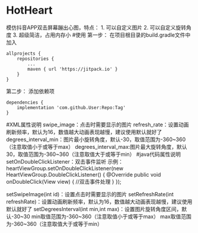 # HotHeart
模仿抖音APP双击屏幕蹦出心图，特点：   1. 可以自定义图片   2. 可以自定义旋转角度   3. 超级简洁，占用内存小
#使用
第一步：
在项目根目录的build.gradle文件中加入

	allprojects {
		repositories {
			...
			maven { url 'https://jitpack.io' }
		}
	}
  
第二步：
添加依赖项

	dependencies {
		implementation 'com.github.User:Repo:Tag'
	}
  
#XML属性说明
swipe_image：点击时需要显示的图片
refresh_rate：设置动画刷新频率，默认为16，数值越大动画表现越慢，建议使用默认就好了
degrees_interval_min：图片最小旋转角度，默认-30，取值范围为-360~360（注意取值小于或等于max）
degrees_interval_max:图片最大旋转角度，默认30，取值范围为-360~360（注意取值大于或等于min）
#java代码属性说明
setOnDoubleClickListener：双击事件监听
示例：
heartViewGroup.setOnDoubleClickListener(new HeartViewGroup.DoubleClickListener() {
            @Override
            public void onDoubleClick(View view) {
                //双击事件处理
            }
        });
        
setSwipeImage(int id)：设置点击时需要显示的图片
setRefreshRate(int refreshRate)：设置动画刷新频率，默认为16，数值越大动画表现越慢，建议使用默认就好了
setDegreesInterval(int min,int max)：设置图片旋转角度区间，默认-30~30
min取值范围为-360~360（注意取值小于或等于max）
max取值范围为-360~360（注意取值大于或等于min）
